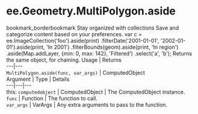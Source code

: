 
#  ee.Geometry.MultiPolygon.aside
bookmark_borderbookmark Stay organized with collections  Save and categorize content based on your preferences.
var c = ee.ImageCollection('foo').aside(print)
.filterDate('2001-01-01', '2002-01-01').aside(print, 'In 2001')
.filterBounds(geom).aside(print, 'In region')
.aside(Map.addLayer, {min: 0, max: 142}, 'Filtered')
.select('a', 'b');
Returns the same object, for chaining.
Usage | Returns  
---|---  
`MultiPolygon.aside(func, var_args)` | ComputedObject  
Argument | Type | Details  
---|---|---  
this: `computedobject` | ComputedObject | The ComputedObject instance.  
`func` | Function | The function to call.  
`var_args` | VarArgs<Object> | Any extra arguments to pass to the function.  
